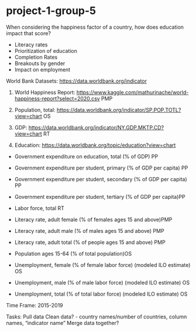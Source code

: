 # project-1-group-5

When considering the happiness factor of a country, how does education impact that score?
  - Literacy rates
  - Prioritization of education
  - Completion Rates
  - Breakouts by gender
  - Impact on employment


World Bank Datasets:
https://data.worldbank.org/indicator


1. World Happiness Report:
https://www.kaggle.com/mathurinache/world-happiness-report?select=2020.csv PMP

2. Population, total: 
https://data.worldbank.org/indicator/SP.POP.TOTL?view=chart OS

3. GDP:
https://data.worldbank.org/indicator/NY.GDP.MKTP.CD?view=chart RT

4. Education: https://data.worldbank.org/topic/education?view=chart

  - Government expenditure on education, total (% of GDP) PP
  - Government expenditure per student, primary (% of GDP per capita) PP
  - Government expenditure per student, secondary (% of GDP per capita) PP
  - Government expenditure per student, tertiary (% of GDP per capita)PP

  - Labor force, total RT

  - Literacy rate, adult female (% of females ages 15 and above)PMP
  - Literacy rate, adult male (% of males ages 15 and above) PMP
  - Literacy rate, adult total (% of people ages 15 and above) PMP

  - Population ages 15-64 (% of total population)OS

  - Unemployment, female (% of female labor force) (modeled ILO estimate) OS
  - Unemployment, male (% of male labor force) (modeled ILO estimate) OS
  - Unemployment, total (% of total labor force) (modeled ILO estimate) OS
 
Time Frame: 
2015-2019
 
Tasks:
Pull data
Clean data? - country names/number of countries, column names, “indicator name”
Merge data together? 
